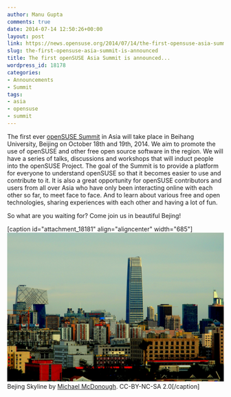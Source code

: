 ```yaml
---
author: Manu Gupta
comments: true
date: 2014-07-14 12:50:26+00:00
layout: post
link: https://news.opensuse.org/2014/07/14/the-first-opensuse-asia-summit-is-announced/
slug: the-first-opensuse-asia-summit-is-announced
title: The first openSUSE Asia Summit is announced...
wordpress_id: 18178
categories:
- Announcements
- Summit
tags:
- asia
- opensuse
- summit
---
```


The first ever [openSUSE Summit](http://summit.opensuse.org) in Asia will take place in Beihang University, Beijing on October 18th and 19th, 2014. We aim to promote the use of openSUSE and other free open source software in the region. We will have a series of talks, discussions and workshops that will induct people into the openSUSE Project. The goal of the Summit is to provide a platform for everyone to understand openSUSE so that it becomes easier to use and contribute to it. It is also a great opportunity for openSUSE contributors and users from all over Asia who have only been interacting online with each other so far, to meet face to face. And to learn about various free and open technologies, sharing experiences with each other and having a lot of fun.

So what are you waiting for? Come join us in beautiful Bejing!

[caption id="attachment_18181" align="aligncenter" width="685"][![Bejing Skyline](/wp-content/uploads/2014/07/6216638459_f36e453db7_b.jpg)](http://summit.opensuse.org) Bejing Skyline by [Michael McDonough](https://www.flickr.com/photos/mikemcd/6216638459). CC-BY-NC-SA 2.0[/caption]

